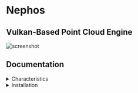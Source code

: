 # Nephos
## Vulkan-Based Point Cloud Engine

![screenshot](https://github.com/nsviel/Nephos/assets/80487132/ca81304f-4d5a-4f9a-9aa0-8b10f1d4aa06)

## Documentation

<details><summary>Characteristics</summary>

This engine is primarily destined for point cloud visualization, it does not display triangle or line topologies for loaded objects.

A particular work on point cloud visualization shader has been made in this engine with the integration of the EDL shader algorithm developed in the Ph.D. thesis of Christian BOUCHENY.

</details>

<details><summary>Installation</summary>
For now the engine is only supported for Linux OS and was tested on Ubuntu 22.04LTS.

To proceed with the installation, run the script file in the program directory
```
./install.sh
```

Then compile and run the executable
```
 mkdir build && cd build && cmake .. && make -j4 && ./executable
